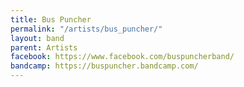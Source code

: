 ```yaml
---
title: Bus Puncher
permalink: "/artists/bus_puncher/"
layout: band
parent: Artists
facebook: https://www.facebook.com/buspuncherband/
bandcamp: https://buspuncher.bandcamp.com/
---
```

